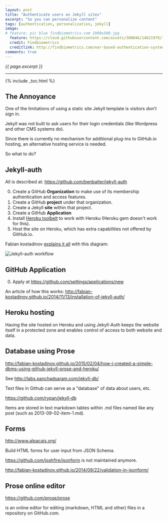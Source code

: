 ```yaml
---
layout: post
title: "Authenticate users on Jekyll sites"
excerpt: "So you can personalize content"
tags: [authentication, personalization, jekyll]
image:
# feature: pic blue findbiometrics.com 1900x500.jpg
  feature: https://cloud.githubusercontent.com/assets/300046/14621979/1268244a-0584-11e6-8bb2-446af589f158.jpg
  credit: Findbiometrics
  creditlink: http://findbiometrics.com/ear-based-authentication-system-patented-by-amazon-26183/
comments: true
---
```

<i>{{ page.excerpt }}</i>
<hr />

{% include _toc.html %}

## The Annoyance

One of the limitations of using a static site Jekyll template is visitors don't sign in.

Jekyll was not built to ask users for their login credentials
(like Wordpress and other CMS systems do).

Since there is currently no mechanism for additional plug-ins to GitHub.io hosting,
an alternative hosting service is needed.

So what to do?

## Jekyll-auth

All is described at: https://github.com/benbalter/jekyll-auth

0. Create a GitHub **Organization** to make use of its membership authentication and access features.
0. Create a GitHub **project** under that organization.
0. Create a Jekyll **site** within that project.
0. Create a GitHub **Application**
0. Install <a target="_blank" href="https://toolbelt.heroku.com/">Heroku toolbelt</a>
   to work with Heroku (Heroku gem doesn't work for this).
0. Host the site on Heroku, which has extra capabilities not offered by GitHub.io.

Fabian kostadinov
[explains it all](http://fabian-kostadinov.github.io/2014/11/13/installation-of-jekyll-auth/)
with this diagram:

<img alt="Jekyll-auth workflow" src="http://fabian-kostadinov.github.io/public/img/2014-11-13-installation-of-jekyll-auth.png"><!-- 1280x720 -->


## GitHub Application

0. Apply at
https://github.com/settings/applications/new

An article of how this works:
http://fabian-kostadinov.github.io/2014/11/13/installation-of-jekyll-auth/


## Heroku hosting

Having the site hosted on Heroku and using Jekyll-Auth
keeps the website itself in a protected zone and
enables control of access to both website and data.


## Database using Prose

http://fabian-kostadinov.github.io/2015/02/04/how-i-created-a-simple-dbms-using-github-jekyll-prose-and-heroku/

See http://labs.panchadsaram.com/jekyll-db/

Text files in Github can serve as a "database" of data about users, etc.

https://github.com/rypan/jekyll-db

Items are stored in text markdown tables within .md files named like any post
(such as 2013-09-02-item-1.md).


## Forms

http://www.alpacajs.org/

Build HTML forms for user input from JSON Schema.

https://github.com/joshfire/jsonform
is not maintained anymore.

http://fabian-kostadinov.github.io/2014/09/22/validation-in-jsonform/


## Prose online editor

https://github.com/prose/prose

is an online editor for editing (markdown, HTML and other) files in a repository on GitHub.com.
